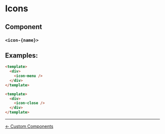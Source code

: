 # Icons

## Component

### `<icon-{name}>`

## Examples:

```html
<template>
  <div>
    <icon-menu />
  </div>
</template>
```

```html
<template>
  <div>
    <icon-close />
  </div>
</template>
```

---

[← Custom Components](../README.md)
